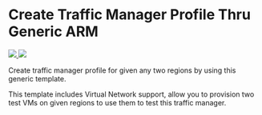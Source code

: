 # Create Traffic Manager Profile Thru Generic ARM 

<a href="https://portal.azure.com/#create/Microsoft.Template/uri/https%3A%2F%2Fraw.githubusercontent.com%2Fazure%2Fazure-quickstart-templates%2Fmaster%2Ftrafficmanager-generic-arm%2FTMazuredeploy.json" target="_blank">
    <img src="http://azuredeploy.net/deploybutton.png"/>
</a>
<a href="http://armviz.io/#/?load=https%3A%2F%2Fraw.githubusercontent.com%2FAzure%2Fazure-quickstart-templates%2Fmaster%2Ftrafficmanager-generic-arm%2FTMazuredeploy.json" target="_blank">
    <img src="http://armviz.io/visualizebutton.png"/>
</a>

Create traffic manager profile for given any two regions by using this generic template. 

This template includes Virtual Network support, allow you to provision two test VMs on given regions to use them to test this traffic manager.
